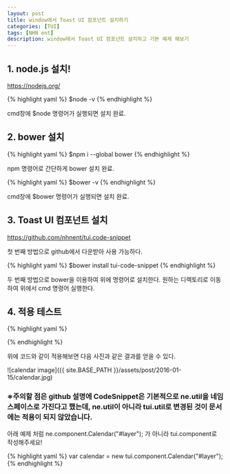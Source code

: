 ```yaml
---
layout: post
title: window에서 Toast UI 컴포넌트 설치하기
categories: [TUI]
tags: [NHN ent]
description: window에서 Toast UI 컴포넌트 설치하고 기본 예제 해보기
---
```



## 1. node.js 설치!

https://nodejs.org/ 

{% highlight yaml %}
$node -v
{% endhighlight %}

cmd창에 $node 명령어가 실행되면 설치 완료.


## 2. bower 설치

{% highlight yaml %}
$npm i --global bower
{% endhighlight %}

npm 명령어로 간단하게 bower 설치 완료.

{% highlight yaml %}
$bower -v
{% endhighlight %}

cmd창에 $bower 명령어가 실행되면 설치 완료.


## 3. Toast UI 컴포넌트 설치

https://github.com/nhnent/tui.code-snippet

첫 번째 방법으로 github에서 다운받아 사용 가능하다.


{% highlight yaml %}
$bower install tui-code-snippet
{% endhighlight %}

두 번째 방법으로 bower을 이용하여 위에 명령어로 설치한다.
원하는 디렉토리로 이동하여 위에서 cmd 명령어 실행한다.


## 4. 적용 테스트

{% highlight yaml %}
<!DOCTYPE html>
<html>
    <head>
        <meta charset="UTF-8"/>
        <script type="text/javascript" src="./js/jquery.min.js"></script>
        <script type="text/javascript" src="./js/code-snippet.js"></script>
        <script type="text/javascript" src="./js/calendar.min.js"></script>
    </head>
    <body>
    	<div id="layer"></div>
    </body>
    <script>
   	 	var calendar = new tui.component.Calendar("#layer");
	</script>
</html>
{% endhighlight %}


위에 코드와 같이 적용해보면 다음 사진과 같은 결과를 얻을 수 있다.

![calendar image]({{ site.BASE_PATH }}/assets/post/2016-01-15/calendar.jpg)

### ※주의할 점은 github 설명에 CodeSnippet은 기본적으로 ne.util을 네임스페이스로 가진다고 했는데, ne.util이 아니라 tui.util로 변경된 것이 문서에는 적용이 되지 않았습니다.
아래 예제 처럼 ne.component.Calendar("#layer"); 가 아니라 tui.component로 작성해주세요!

{% highlight yaml %}
var calendar = new tui.component.Calendar("#layer");
{% endhighlight %}
